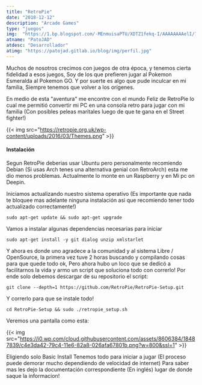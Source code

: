 ```yaml
---
title: "RetroPie"
date: "2018-12-12"
description: "Arcade Games"
type: "juegos"
img:  "https://1.bp.blogspot.com/-MEnmuisaPTU/XDTZ1fekq-I/AAAAAAAAelI/7NxidHReSwoXzKRDxGts0DJC4vuUGZIaQCLcBGAs/s1600/maxresdefault.jpg"
atname: "PatoJAD"
atdesc: "Desarrollador"
atimg: "https://patojad.gitlab.io/blog/img/perfil.jpg"
---
```


Muchos de nosotros crecimos con juegos de otra época, y tenemos cierta fidelidad a esos juegos, Soy de los que prefieren jugar al Pokemon Esmeralda al Pokemon GO. Y por suerte es algo que pude inculcar en mi familia, Siempre tenemos que volver a los orígenes.

En medio de esta "aventura" me encontre con el mundo Feliz de RetroPie lo cual me permitió convertir mi PC en una consola retro para jugar con mi familia (Con posibles peleas maritales luego de que te gana en el Street fighter!)

{{< img src="https://retropie.org.uk/wp-content/uploads/2016/03/Themes.png" >}}

#### Instalación
Segun RetroPie deberias usar Ubuntu pero personalmente recomiendo Debian (Si usas Arch tenes una alternativa genial con RetroArch) esta me dio menos problemas. Actualmente lo monte en un Raspberry y en Mi pc on Deepin.

Iniciamos actualizando nuestro sistema operativo (Es importante que nada te bloquee mas adelante ninguna instalación asi que recomiendo tener todo actualizado correctamente!)

    sudo apt-get update && sudo apt-get upgrade

Vamos a instalar algunas dependencias necesarias para iniciar

    sudo apt-get install -y git dialog unzip xmlstarlet

Y ahora es donde uno agradece a la comunidad y al sistema Libre / OpenSource, la primera vez tuve 2 horas buscando y compilando cosas para que quede todo ok, Pero ahora hubo un loco que se dedicó a facilitarnos la vida y armo un script que soluciona todo con correrlo! Por ende solo debemos descargar de su repositorio el script:

    git clone --depth=1 https://github.com/RetroPie/RetroPie-Setup.git

Y correrlo para que se instale todo!

    cd RetroPie-Setup && sudo ./retropie_setup.sh

Veremos una pantalla como esta:

{{< img src="https://i0.wp.com/cloud.githubusercontent.com/assets/8606384/18487839/c4e3da42-79c4-11e6-82a8-026afa67801b.png?w=800&ssl=1" >}}

Eligiendo solo Basic Install Tenemos todo para iniciar a jugar (El proceso puede demorar mucho dependiendo de velocidad de internet) Para saber mas les dejo la documentación correspondiente (En inglés) lugar de donde saque la informacion!
